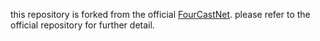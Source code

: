 this repository is forked from the official [FourCastNet](https://github.com/NVlabs/FourCastNet). please refer to the official repository for further detail.
